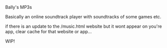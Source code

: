 Bally's MP3s


Basically an online soundtrack player with soundtracks of some games etc.


if there is an update to the /music.html website but it wont appear on you're app, clear cache for that website or app...

WIP!
